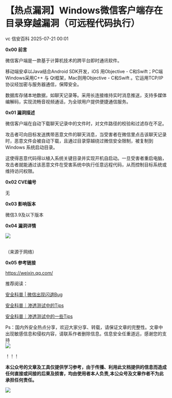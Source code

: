 #  【热点漏洞】Windows微信客户端存在目录穿越漏洞（可远程代码执行）  
vc  信安百科   2025-07-21 00:01  
  
**0x00 前言**  
  
  
微信客户端是一款基于计算机技术的跨平台即时通讯软件。  
  
  
移动端安卓以Java结合Android SDK开发，iOS 用Objective - C和Swift；PC端 Windows采用C++ 与 Qt框架，Mac则用Objective - C和Swift 。它运用TCP/IP协议经加密与服务器通信，保障安全。  
  
  
数据库存储本地数据，如聊天记录等。采用长连接维持实时消息推送，支持多媒体编解码，实现流畅音视频通话，为全球用户提供便捷通信服务。  
  
  
  
**0x01 漏洞描述**  
  
  
微信客户端在自动下载聊天记录中的文件时，对文件路径的校验和过滤存在不足。  
  
  
攻击者可向目标发送携带恶意文件的聊天消息，当受害者在微信里点击该聊天记录时，恶意文件会被自动下载，且通过目录穿越绕过微信安全限制，被复制到 Windows 系统启动目录。  
  
  
这使得恶意代码得以植入系统关键目录并实现开机自启动。一旦受害者重启电脑，攻击者就能通过该恶意文件在受害系统中执行任意远程代码，从而控制目标系统或维持访问权限。  
  
  
  
**0x02 CVE编号**  
  
  
无  
  
  
  
**0x03 影响版本**  
  
  
微信3.9及以下版本  
  
  
  
**0x04 漏洞详情**  
  
  
![](https://mmbiz.qpic.cn/sz_mmbiz_gif/Whm7t4Je6upTXqFtyC4kBsF8jHlicJrtrah7QlRH5LTXH2EZGIOaAZHMKnYy5cpq2iadTL0DSPCSibo9R5YsEibtgw/640?wx_fmt=gif&from=appmsg "")  
  
                                       
（来源于网络）  
  
  
  
**0x05 参考链接**  
  
  
https://weixin.qq.com/  
  
  
  
  
推荐阅读：  
  
  
[安全科普 | 微信出现闪退Bug](https://mp.weixin.qq.com/s?__biz=Mzg2ODcxMjYzMA==&mid=2247484302&idx=1&sn=91c63f70bff87e7b2f82a2ebb8b2bfae&scene=21#wechat_redirect)  
  
  
  
[安全科普｜渗透测试中的Tips](https://mp.weixin.qq.com/s?__biz=Mzg2ODcxMjYzMA==&mid=2247485142&idx=2&sn=a1c9b9edcaaa7f9d51a3e877403eaef5&scene=21#wechat_redirect)  
  
  
  
[安全科普｜渗透测试中的一些Tips](https://mp.weixin.qq.com/s?__biz=Mzg2ODcxMjYzMA==&mid=2247485118&idx=3&sn=c1c5e6448c5568b7a97ddcda74d97a6b&scene=21#wechat_redirect)  
  
  
  
  
  
Ps：国内外安全热点分享，欢迎大家分享、转载，请保证文章的完整性。文章中出现敏感信息和侵权内容，请联系作者删除信息。信息安全任重道远，感谢您的支持  
![](https://mmbiz.qpic.cn/mmbiz_png/Whm7t4Je6urTIficI8UhQibwpYWx4ic7Bk40AJlXrgx3icofWCbd5cbJFheld132R8exvlHnicn0AUjHLmVok4wV9qA/640?wx_fmt=png&wxfrom=5&wx_lazy=1&wx_co=1 "")  
  
！！！  
  
  
**本公众号的文章及工具仅提供学习参考，由于传播、利用此文档提供的信息而造成任何直接或间接的后果及损害，均由使用者本人负责,本公众号及文章作者不为此承担任何责任。**  
  
![](https://mmbiz.qpic.cn/mmbiz_png/Whm7t4Je6uqQ24S6worK6npevNP8p1uPc9jQeMAib2iaibBnibOzFaIbD0KlvsEtUAmL3xdbJJnWk74Y1KfBcIazzw/640?wx_fmt=png "")  
  
  
